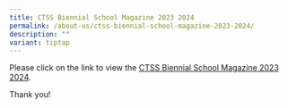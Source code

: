 ```yaml
---
title: CTSS Biennial School Magazine 2023 2024
permalink: /about-us/ctss-biennial-school-magazine-2023-2024/
description: ""
variant: tiptap
---
```

<p>Please click on the link to view the&nbsp;<a href="https://drive.google.com/file/d/1rUPsbj1i1Kze-kBA6jzTrR2RhVJnwN4P/view?usp=drive_link" rel="noopener nofollow" target="_blank">CTSS Biennial School Magazine 2023 2024</a>.</p>
<p>Thank you!</p>